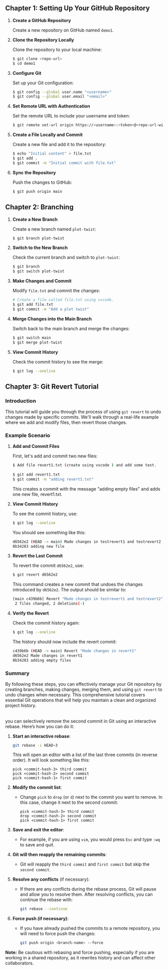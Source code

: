 
## Chapter 1: Setting Up Your GitHub Repository

1. **Create a GitHub Repository**

   Create a new repository on GitHub named `demo1`.

2. **Clone the Repository Locally**

   Clone the repository to your local machine:

   ```bash
   $ git clone <repo-url>
   $ cd demo1
   ```

3. **Configure Git**

   Set up your Git configuration:

   ```bash
   $ git config --global user.name "<username>"
   $ git config --global user.email "<email>"
   ```

4. **Set Remote URL with Authentication**

   Set the remote URL to include your username and token:

   ```bash
   $ git remote set-url origin https://<username>:<token>@<repo-url-without-https>
   ```

5. **Create a File Locally and Commit**

   Create a new file and add it to the repository:

   ```bash
   $ echo "Initial content" > file.txt
   $ git add .
   $ git commit -m "Initial commit with file.txt"
   ```

6. **Sync the Repository**

   Push the changes to GitHub:

   ```bash
   $ git push origin main
   ```

## Chapter 2: Branching

1. **Create a New Branch**

   Create a new branch named `plot-twist`:

   ```bash
   $ git branch plot-twist
   ```

2. **Switch to the New Branch**

   Check the current branch and switch to `plot-twist`:

   ```bash
   $ git branch
   $ git switch plot-twist
   ```

3. **Make Changes and Commit**

   Modify `file.txt` and commit the changes:

   ```bash
   # Create a file called file.txt using vscode.
   $ git add file.txt
   $ git commit -m "Add a plot twist"
   ```

4. **Merge Changes into the Main Branch**

   Switch back to the main branch and merge the changes:

   ```bash
   $ git switch main
   $ git merge plot-twist
   ```

5. **View Commit History**

   Check the commit history to see the merge:

   ```bash
   $ git log --oneline
   ```

## Chapter 3: Git Revert Tutorial

### Introduction

This tutorial will guide you through the process of using `git revert` to undo changes made by specific commits. We'll walk through a real-life example where we add and modify files, then revert those changes.

### Example Scenario

1. **Add and Commit Files**

   First, let's add and commit two new files:

   ```bash
   $ Add file revert1.txt (create using vscode ) and add some text.
  
   $ git add revert1.txt
   $ git commit -m "adding revert1.txt"
   ```

   This creates a commit with the message "adding empty files" and adds one new file, revert1.txt.



2. **View Commit History**

   To see the commit history, use:

   ```bash
   $ git log --oneline
   ```

   You should see something like this:

   ```bash
   d6562e2 (HEAD -> main) Made changes in testrevert1 and testrevert2
   0b34283 adding new file
   ```

3. **Revert the Last Commit**

   To revert the commit `d6562e2`, use:

   ```bash
   $ git revert d6562e2
   ```

   This command creates a new commit that undoes the changes introduced by `d6562e2`. The output should be similar to:

   ```bash
   [main c439b6b] Revert "Made changes in testrevert1 and testrevert2"
    2 files changed, 2 deletions(-)
   ```

5. **Verify the Revert**

   Check the commit history again:

   ```bash
   $ git log --oneline
   ```

   The history should now include the revert commit:

   ```bash
   c439b6b (HEAD -> main) Revert "Made changes in revert1"
   d6562e2 Made changes in revert1
   0b34283 adding empty files
   ```

### Summary

By following these steps, you can effectively manage your Git repository by creating branches, making changes, merging them, and using `git revert` to undo changes when necessary. This comprehensive tutorial covers essential Git operations that will help you maintain a clean and organized project history.

######

you can selectively remove the second commit in Git using an interactive rebase. Here’s how you can do it:

1. **Start an interactive rebase**:
   ```sh
   git rebase -i HEAD~3
   ```
   This will open an editor with a list of the last three commits (in reverse order). It will look something like this:

   ```
   pick <commit-hash-3> third commit
   pick <commit-hash-2> second commit
   pick <commit-hash-1> first commit
   ```

2. **Modify the commit list**:
   - Change `pick` to `drop` (or `d`) next to the commit you want to remove. In this case, change it next to the second commit:
     ```
     pick <commit-hash-3> third commit
     drop <commit-hash-2> second commit
     pick <commit-hash-1> first commit
     ```

3. **Save and exit the editor**:
   - For example, if you are using `vim`, you would press `Esc` and type `:wq` to save and quit.

4. **Git will then reapply the remaining commits**:
   - Git will reapply the `third commit` and `first commit` but skip the `second commit`.

5. **Resolve any conflicts** (if necessary):
   - If there are any conflicts during the rebase process, Git will pause and allow you to resolve them. After resolving conflicts, you can continue the rebase with:
     ```sh
     git rebase --continue
     ```

6. **Force push (if necessary)**:
   - If you have already pushed the commits to a remote repository, you will need to force push the changes:
     ```sh
     git push origin <branch-name> --force
     ```

**Note:** Be cautious with rebasing and force pushing, especially if you are working in a shared repository, as it rewrites history and can affect other collaborators.
